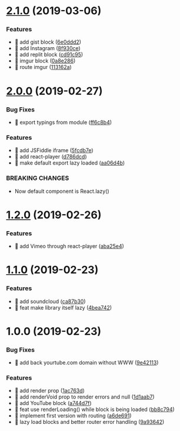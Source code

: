 # [2.1.0](https://github.com/streamich/react-embed/compare/v2.0.0...v2.1.0) (2019-03-06)


### Features

* 🎸 add gist block ([6e0ddd2](https://github.com/streamich/react-embed/commit/6e0ddd2))
* 🎸 add Instagram ([8f930ce](https://github.com/streamich/react-embed/commit/8f930ce))
* 🎸 add replit block ([cd91c95](https://github.com/streamich/react-embed/commit/cd91c95))
* 🎸 imgur block ([0a8e286](https://github.com/streamich/react-embed/commit/0a8e286))
* 🎸 route imgur ([113162a](https://github.com/streamich/react-embed/commit/113162a))

# [2.0.0](https://github.com/streamich/react-embed/compare/v1.2.0...v2.0.0) (2019-02-27)


### Bug Fixes

* 🐛 export typings from module ([ff6c8b4](https://github.com/streamich/react-embed/commit/ff6c8b4))


### Features

* 🎸 add JSFiddle iframe ([5fcdb7e](https://github.com/streamich/react-embed/commit/5fcdb7e))
* 🎸 add react-player ([d786dcd](https://github.com/streamich/react-embed/commit/d786dcd))
* 🎸 make default export lazy loaded ([aa06d4b](https://github.com/streamich/react-embed/commit/aa06d4b))


### BREAKING CHANGES

* Now default component is React.lazy()

# [1.2.0](https://github.com/streamich/react-embed/compare/v1.1.0...v1.2.0) (2019-02-26)


### Features

* 🎸 add Vimeo through react-player ([aba25e4](https://github.com/streamich/react-embed/commit/aba25e4))

# [1.1.0](https://github.com/streamich/react-embed/compare/v1.0.0...v1.1.0) (2019-02-23)


### Features

* 🎸 add soundcloud ([ca87b30](https://github.com/streamich/react-embed/commit/ca87b30))
* 🎸 feat make library itself lazy ([4bea742](https://github.com/streamich/react-embed/commit/4bea742))

# 1.0.0 (2019-02-23)


### Bug Fixes

* 🐛 add back yourtube.com domain without WWW ([9e42113](https://github.com/streamich/react-embed/commit/9e42113))


### Features

* 🎸 add render prop ([1ac763d](https://github.com/streamich/react-embed/commit/1ac763d))
* 🎸 add renderVoid prop to render errors and null ([1d1aab7](https://github.com/streamich/react-embed/commit/1d1aab7))
* 🎸 add YouTube block ([a744d7f](https://github.com/streamich/react-embed/commit/a744d7f))
* 🎸 feat use renderLoading() while block is being loaded ([bb8c794](https://github.com/streamich/react-embed/commit/bb8c794))
* 🎸 implement first version with routing ([a6de691](https://github.com/streamich/react-embed/commit/a6de691))
* 🎸 lazy load blocks and better router error handling ([9a93642](https://github.com/streamich/react-embed/commit/9a93642))
